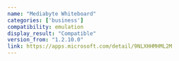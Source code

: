 ```yaml
---
name: "Mediabyte Whiteboard"
categories: ['business']
compatibility: emulation
display_result: "Compatible"
version_from: "1.2.10.0"
link: https://apps.microsoft.com/detail/9NLXHHMHML2M
---
```

